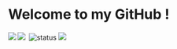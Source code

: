 #  Welcome to my GitHub !　
  <img align="left" src="https://github-readme-stats.vercel.app/api?username=suzusou&count_private=true&show_icons=true&theme=while" />


  <img align="left" src="https://github-readme-stats.vercel.app/api/top-langs/?username=suzusou&theme=whileshow_icons=ture" />
    <img alt="Top Langs" height="0px" src="https://github-readme-stats.vercel.app/api/top-langs/?username=suzusou&show_icons=true&theme=dark" />

<img alt="status" src="https://github-profile-summary-cards.vercel.app/api/cards/profile-details?username=suzusou&theme=default" />

 <img src="https://komarev.com/ghpvc/?username=suzusou&color=lightgrey"/>

